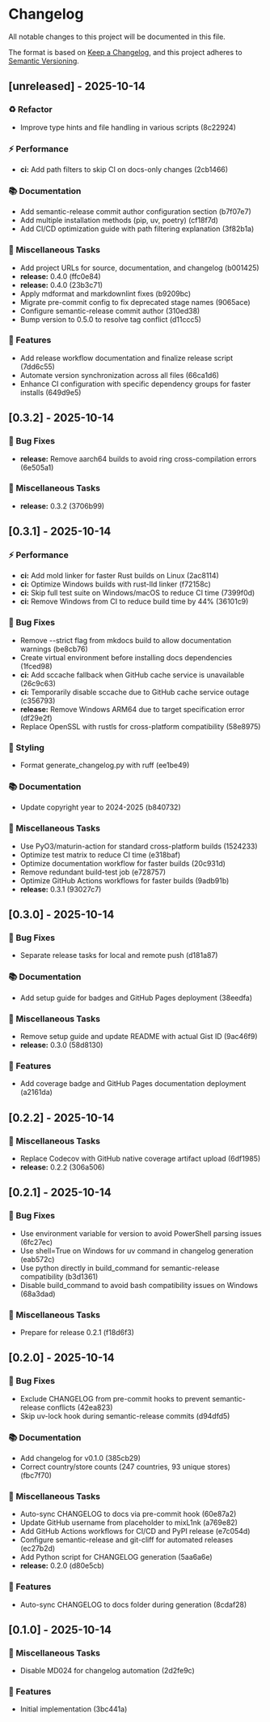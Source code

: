 # Changelog

All notable changes to this project will be documented in this file.

The format is based on [Keep a Changelog](https://keepachangelog.com/en/1.0.0/),
and this project adheres to [Semantic Versioning](https://semver.org/spec/v2.0.0.html).

## [unreleased] - 2025-10-14

### ♻️ Refactor

- Improve type hints and file handling in various scripts (8c22924)

### ⚡ Performance

- **ci:** Add path filters to skip CI on docs-only changes (2cb1466)

### 📚 Documentation

- Add semantic-release commit author configuration section (b7f07e7)
- Add multiple installation methods (pip, uv, poetry) (cf18f7d)
- Add CI/CD optimization guide with path filtering explanation (3f82b1a)

### 🔧 Miscellaneous Tasks

- Add project URLs for source, documentation, and changelog (b001425)
- **release:** 0.4.0 (ffc0e84)
- **release:** 0.4.0 (23b3c71)
- Apply mdformat and markdownlint fixes (b9209bc)
- Migrate pre-commit config to fix deprecated stage names (9065ace)
- Configure semantic-release commit author (310ed38)
- Bump version to 0.5.0 to resolve tag conflict (d11ccc5)

### 🚀 Features

- Add release workflow documentation and finalize release script (7dd6c55)
- Automate version synchronization across all files (66ca1d6)
- Enhance CI configuration with specific dependency groups for faster installs (649d9e5)

## [0.3.2] - 2025-10-14

### 🐛 Bug Fixes

- **release:** Remove aarch64 builds to avoid ring cross-compilation errors (6e505a1)

### 🔧 Miscellaneous Tasks

- **release:** 0.3.2 (3706b99)

## [0.3.1] - 2025-10-14

### ⚡ Performance

- **ci:** Add mold linker for faster Rust builds on Linux (2ac8114)
- **ci:** Optimize Windows builds with rust-lld linker (f72158c)
- **ci:** Skip full test suite on Windows/macOS to reduce CI time (7399f0d)
- **ci:** Remove Windows from CI to reduce build time by 44% (36101c9)

### 🐛 Bug Fixes

- Remove --strict flag from mkdocs build to allow documentation warnings (be8cb76)
- Create virtual environment before installing docs dependencies (1fced98)
- **ci:** Add sccache fallback when GitHub cache service is unavailable (26c9c63)
- **ci:** Temporarily disable sccache due to GitHub cache service outage (c356793)
- **release:** Remove Windows ARM64 due to target specification error (df29e2f)
- Replace OpenSSL with rustls for cross-platform compatibility (58e8975)

### 💄 Styling

- Format generate_changelog.py with ruff (ee1be49)

### 📚 Documentation

- Update copyright year to 2024-2025 (b840732)

### 🔧 Miscellaneous Tasks

- Use PyO3/maturin-action for standard cross-platform builds (1524233)
- Optimize test matrix to reduce CI time (e318baf)
- Optimize documentation workflow for faster builds (20c931d)
- Remove redundant build-test job (e728757)
- Optimize GitHub Actions workflows for faster builds (9adb91b)
- **release:** 0.3.1 (93027c7)

## [0.3.0] - 2025-10-14

### 🐛 Bug Fixes

- Separate release tasks for local and remote push (d181a87)

### 📚 Documentation

- Add setup guide for badges and GitHub Pages deployment (38eedfa)

### 🔧 Miscellaneous Tasks

- Remove setup guide and update README with actual Gist ID (9ac46f9)
- **release:** 0.3.0 (58d8130)

### 🚀 Features

- Add coverage badge and GitHub Pages documentation deployment (a2161da)

## [0.2.2] - 2025-10-14

### 🔧 Miscellaneous Tasks

- Replace Codecov with GitHub native coverage artifact upload (6df1985)
- **release:** 0.2.2 (306a506)

## [0.2.1] - 2025-10-14

### 🐛 Bug Fixes

- Use environment variable for version to avoid PowerShell parsing issues (6fc27ec)
- Use shell=True on Windows for uv command in changelog generation (eab572c)
- Use python directly in build_command for semantic-release compatibility (b3d1361)
- Disable build_command to avoid bash compatibility issues on Windows (68a3dad)

### 🔧 Miscellaneous Tasks

- Prepare for release 0.2.1 (f18d6f3)

## [0.2.0] - 2025-10-14

### 🐛 Bug Fixes

- Exclude CHANGELOG from pre-commit hooks to prevent semantic-release conflicts (42ea823)
- Skip uv-lock hook during semantic-release commits (d94dfd5)

### 📚 Documentation

- Add changelog for v0.1.0 (385cb29)
- Correct country/store counts (247 countries, 93 unique stores) (fbc7f70)

### 🔧 Miscellaneous Tasks

- Auto-sync CHANGELOG to docs via pre-commit hook (60e87a2)
- Update GitHub username from placeholder to mixL1nk (a769e82)
- Add GitHub Actions workflows for CI/CD and PyPI release (e7c054d)
- Configure semantic-release and git-cliff for automated releases (ec27b2d)
- Add Python script for CHANGELOG generation (5aa6a6e)
- **release:** 0.2.0 (d80e5cb)

### 🚀 Features

- Auto-sync CHANGELOG to docs folder during generation (8cdaf28)

## [0.1.0] - 2025-10-14

### 🔧 Miscellaneous Tasks

- Disable MD024 for changelog automation (2d2fe9c)

### 🚀 Features

- Initial implementation (3bc441a)

<!-- generated by git-cliff -->
